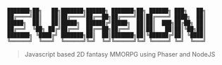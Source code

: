 ```                                                                                                                       
███████╗██╗   ██╗███████╗██████╗ ███████╗██╗ ██████╗ ███╗   ██╗
██╔════╝██║   ██║██╔════╝██╔══██╗██╔════╝██║██╔════╝ ████╗  ██║
█████╗  ██║   ██║█████╗  ██████╔╝█████╗  ██║██║  ███╗██╔██╗ ██║
██╔══╝  ╚██╗ ██╔╝██╔══╝  ██╔══██╗██╔══╝  ██║██║   ██║██║╚██╗██║
███████╗ ╚████╔╝ ███████╗██║  ██║███████╗██║╚██████╔╝██║ ╚████║
╚══════╝  ╚═══╝  ╚══════╝╚═╝  ╚═╝╚══════╝╚═╝ ╚═════╝ ╚═╝  ╚═══╝
```
> Javascript based 2D fantasy MMORPG using Phaser and NodeJS
